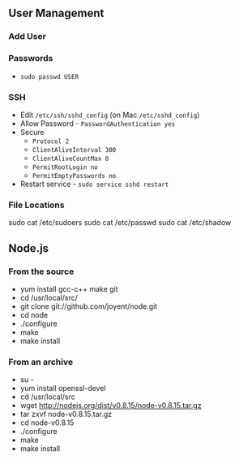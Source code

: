 ## User Management

### Add User

### Passwords

- `sudo passwd USER`

### SSH

- Edit `/etc/ssh/sshd_config` (on Mac `/etc/sshd_config`)
- Allow Password - `PasswordAuthentication yes`
- Secure
  - `Protocol 2`
  - `ClientAliveInterval 300`
  - `ClientAliveCountMax 0`
  - `PermitRootLogin no`
  - `PermitEmptyPasswords no`
- Restart service - `sudo service sshd restart`

### File Locations

sudo cat /etc/sudoers
sudo cat /etc/passwd
sudo cat /etc/shadow

## Node.js

### From the source


- yum install gcc-c++ make git
- cd /usr/local/src/
- git clone git://github.com/joyent/node.git
- cd node
- ./configure
- make
- make install

### From an archive

- su - 
- yum install openssl-devel
- cd /usr/local/src
- wget http://nodejs.org/dist/v0.8.15/node-v0.8.15.tar.gz
- tar zxvf node-v0.8.15.tar.gz
- cd node-v0.8.15
- ./configure
- make
- make install



